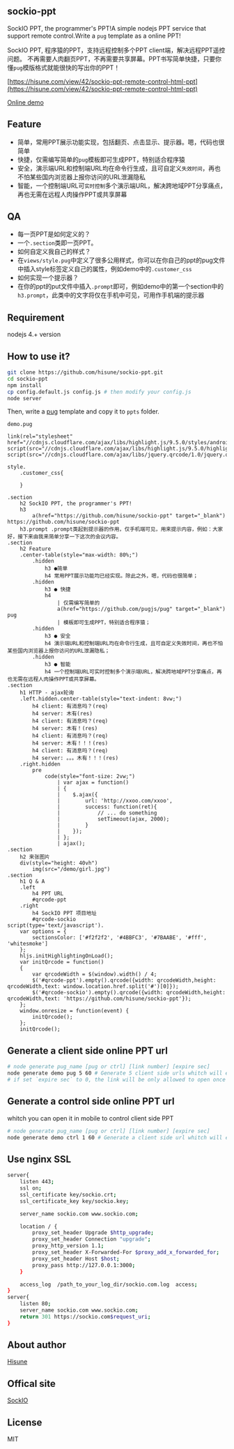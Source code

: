 sockio-ppt
-----
SockIO PPT, the programmer's PPT!A simple nodejs PPT service that support remote control.Write a `pug` template as a online PPT!

SockIO PPT, 程序猿的PPT，支持远程控制多个PPT client端，解决远程PPT遥控问题。
不再需要人肉翻页PPT，不再需要共享屏幕。PPT书写简单快捷，只要你懂`pug`模版格式就能很快的写出你的PPT！

[https://hisune.com/view/42/sockio-ppt-remote-control-html-ppt](https://hisune.com/view/42/sockio-ppt-remote-control-html-ppt)

[Online demo](https://sockio.com/ppt?ctrl=d279530ed2537ecdea2d51e3)

Feature
-----
- 简单，常用PPT展示功能实现，包括翻页、点击显示、提示器。嗯，代码也很简单
- 快捷，仅需编写简单的`pug`模板即可生成PPT，特别适合程序猿
- 安全，演示端URL和控制端URL均在命令行生成，且可自定义`失效时间`，再也不怕某些国内浏览器上报你访问的URL泄漏隐私
- 智能，一个控制端URL可`实时控制`多个演示端URL，解决跨地域PPT分享痛点，再也无需在远程人肉操作PPT或共享屏幕

QA
-----
- 每一页PPT是如何定义的？
 - 一个`.section`类即一页PPT。
- 如何自定义我自己的样式？
 - 在`views/style.pug`中定义了很多公用样式，你可以在你自己的ppt的pug文件中插入style标签定义自己的属性，例如demo中的`.customer_css`
- 如何实现一个提示器？
 - 在你的ppt的put文件中插入`.prompt`即可，例如demo中的第一个section中的`h3.prompt`，此类中的文字将仅在手机中可见，可用作手机端的提示器

Requirement
-----
nodejs 4.+ version

How to use it?
-----
```bash
git clone https://github.com/hisune/sockio-ppt.git
cd sockio-ppt
npm install
cp config.default.js config.js # then modify your config.js
node server
```
Then, write a [pug](https://github.com/pugjs/pug) template and copy it to `ppts` folder.

`demo.pug`
```pug
link(rel="stylesheet" href="//cdnjs.cloudflare.com/ajax/libs/highlight.js/9.5.0/styles/androidstudio.min.css")
script(src="//cdnjs.cloudflare.com/ajax/libs/highlight.js/9.5.0/highlight.min.js")
script(src="//cdnjs.cloudflare.com/ajax/libs/jquery.qrcode/1.0/jquery.qrcode.min.js")

style.
    .customer_css{
    
    }

.section
    h2 SockIO PPT, the programmer's PPT!
    h3
        a(href="https://github.com/hisune/sockio-ppt" target="_blank") https://github.com/hisune/sockio-ppt
    h3.prompt .prompt类起到提示器的作用，仅手机端可见，用来提示内容，例如：大家好，接下来由我来简单分享一下这次的会议内容。
.section
    h2 Feature
    .center-table(style="max-width: 80%;")
        .hidden
            h3 ●简单
            h4 常用PPT展示功能均已经实现。除此之外，嗯，代码也很简单；
        .hidden
            h3 ● 快捷
            h4
                | 仅需编写简单的
                a(href="https://github.com/pugjs/pug" target="_blank") pug
                | 模板即可生成PPT，特别适合程序猿；
        .hidden
            h3 ● 安全
            h4 演示端URL和控制端URL均在命令行生成，且可自定义失效时间，再也不怕某些国内浏览器上报你访问的URL泄漏隐私；
        .hidden
            h3 ● 智能
            h4 一个控制端URL可实时控制多个演示端URL，解决跨地域PPT分享痛点，再也无需在远程人肉操作PPT或共享屏幕。
.section
    h1 HTTP - ajax轮询
    .left.hidden.center-table(style="text-indent: 8vw;")
        h4 client: 有消息吗？(req)
        h4 server: 木有(res)
        h4 client: 有消息吗？(req)
        h4 server: 木有！(res)
        h4 client: 有消息吗？(req)
        h4 server: 木有！！！(res)
        h4 client: 有消息吗？(req)
        h4 server: 。。。木有！！！(res)
    .right.hidden
        pre
            code(style="font-size: 2vw;")
                | var ajax = function()
                | {
                |    $.ajax({
                |        url: 'http://xxoo.com/xxoo',
                |        success: function(ret){
                |            // ... do something
                |            setTimeout(ajax, 2000);
                |        }
                |    });
                | };
                | ajax();
.section
    h2 来张图片
    div(style="height: 40vh")
        img(src="/demo/girl.jpg")
.section
    h1 Q & A
    .left
        h4 PPT URL
        #qrcode-ppt
    .right
        h4 SockIO PPT 项目地址
        #qrcode-sockio
script(type='text/javascript').
    var options = {
        sectionsColor: ['#f2f2f2', '#4BBFC3', '#7BAABE', '#fff', 'whitesmoke']
    };
    hljs.initHighlightingOnLoad();
    var initQrcode = function()
    {
        var qrcodeWidth = $(window).width() / 4;
        $('#qrcode-ppt').empty().qrcode({width: qrcodeWidth,height: qrcodeWidth,text: window.location.href.split('#')[0]});
        $('#qrcode-sockio').empty().qrcode({width: qrcodeWidth,height: qrcodeWidth,text: 'https://github.com/hisune/sockio-ppt'});
    };
    window.onresize = function(event) {
        initQrcode();
    };
    initQrcode();
```

Generate a client side online PPT url
-----
```bash
# node generate pug_name [pug or ctrl] [link number] [expire sec]
node generate demo pug 5 60 # Generate 5 client side urls whitch will expired after 1 minute
# if set `expire sec` to 0, the link will be only allowed to open once 
```
Generate a control side online PPT url
-----
whitch you can open it in mobile to control client side PPT
```bash
# node generate pug_name [pug or ctrl] [link number] [expire sec]
node generate demo ctrl 1 60 # Generate a client side url whitch will expired after 1 minute
```

Use nginx SSL
-----

```bash
server{
	listen 443;
	ssl on;
	ssl_certificate key/sockio.crt;
	ssl_certificate_key key/sockio.key;

	server_name sockio.com www.sockio.com;

	location / {
		proxy_set_header Upgrade $http_upgrade;
		proxy_set_header Connection "upgrade";
		proxy_http_version 1.1;
		proxy_set_header X-Forwarded-For $proxy_add_x_forwarded_for;
		proxy_set_header Host $host;
		proxy_pass http://127.0.0.1:3000;
	}

	access_log  /path_to_your_log_dir/sockio.com.log  access;
}
server{
	listen 80;
	server_name sockio.com www.sockio.com;
	return 301 https://sockio.com$request_uri;
}
```

About author
-----
[Hisune](https://hisune.com)

Offical site
-----
[SockIO](https://sockio.com)

License
-----
MIT

